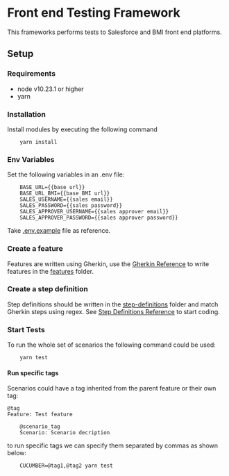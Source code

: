 # Front end Testing Framework
This frameworks performs tests to Salesforce and BMI front end platforms.
## Setup
### Requirements
 - node v10.23.1 or higher
 - yarn
### Installation
Install modules by executing the following command
```
    yarn install
```

### Env Variables
Set the following variables in an .env file:
```
    BASE_URL={{base url}}
    BASE_URL_BMI={{base BMI url}}
    SALES_USERNAME={{sales email}}
    SALES_PASSWORD={{sales password}}
    SALES_APPROVER_USERNAME={{sales approver email}}
    SALES_APPROVER_PASSWORD={{sales approver password}}
```
Take [.env.example](.env.example) file as reference.

### Create a feature
Features are written using Gherkin, use the [Gherkin Reference](https://cucumber.io/docs/gherkin/reference/) to write features in the [features](./tests/features/) folder.

### Create a step definition
Step definitions should be written in the [step-definitions](./tests/step-definitions/) folder and match Gherkin steps using regex. See [Step Definitions Reference](https://cucumber.io/docs/cucumber/step-definitions/) to start coding.

### Start Tests
To run the whole set of scenarios the following command could be used:
```
    yarn test
```

#### Run specific tags
Scenarios could have a tag inherited from the parent feature or their own tag:
```
@tag
Feature: Test feature

    @scenario_tag
    Scenario: Scenario decription
```

to run specific tags we can specify them separated by commas as shown below:
```
    CUCUMBER=@tag1,@tag2 yarn test
```
